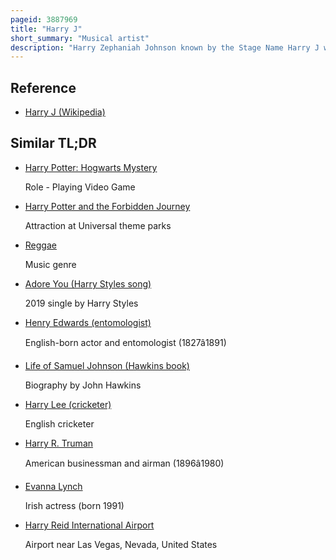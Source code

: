 ```yaml
---
pageid: 3887969
title: "Harry J"
short_summary: "Musical artist"
description: "Harry Zephaniah Johnson known by the Stage Name Harry J was a jamaican Reggae Record Producer."
---
```


## Reference

- [Harry J (Wikipedia)](https://en.wikipedia.org/?curid=3887969)

## Similar TL;DR

- [Harry Potter: Hogwarts Mystery](/tldr/en/harry-potter-hogwarts-mystery)

  Role - Playing Video Game

- [Harry Potter and the Forbidden Journey](/tldr/en/harry-potter-and-the-forbidden-journey)

  Attraction at Universal theme parks

- [Reggae](/tldr/en/reggae)

  Music genre

- [Adore You (Harry Styles song)](/tldr/en/adore-you-harry-styles-song)

  2019 single by Harry Styles

- [Henry Edwards (entomologist)](/tldr/en/henry-edwards-entomologist)

  English-born actor and entomologist (1827â1891)

- [Life of Samuel Johnson (Hawkins book)](/tldr/en/life-of-samuel-johnson-hawkins-book)

  Biography by John Hawkins

- [Harry Lee (cricketer)](/tldr/en/harry-lee-cricketer)

  English cricketer

- [Harry R. Truman](/tldr/en/harry-r-truman)

  American businessman and airman (1896â1980)

- [Evanna Lynch](/tldr/en/evanna-lynch)

  Irish actress (born 1991)

- [Harry Reid International Airport](/tldr/en/harry-reid-international-airport)

  Airport near Las Vegas, Nevada, United States
